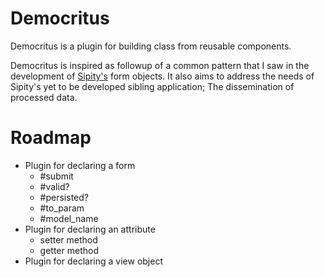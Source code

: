 # Democritus

Democritus is a plugin for building class from reusable components.

Democritus is inspired as followup of a common pattern that I saw in the development of [Sipity's](https://github.com/ndlib/sipity/) form objects.
It also aims to address the needs of Sipity's yet to be developed sibling application; The dissemination of processed data.

# Roadmap

* Plugin for declaring a form
  * #submit
  * #valid?
  * #persisted?
  * #to_param
  * #model_name
* Plugin for declaring an attribute
  * setter method
  * getter method
* Plugin for declaring a view object
